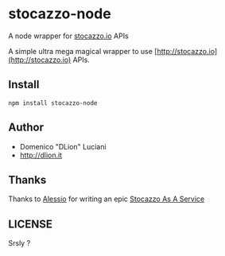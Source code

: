 # stocazzo-node
A node wrapper for [stocazzo.io](http://stocazzo.io) APIs

A simple ultra mega magical wrapper to use [http://stocazzo.io](http://stocazzo.io) APIs.

## Install
`npm install stocazzo-node`

## Author
* Domenico "DLion" Luciani
* http://dlion.it

## Thanks
Thanks to [Alessio](https://github.com/dottorblaster) for writing an epic [Stocazzo As A Service](https://github.com/dottorblaster/stocazzo)

## LICENSE
Srsly ?
